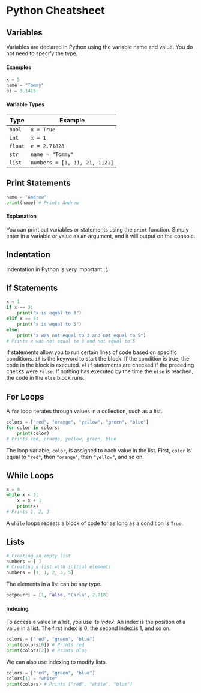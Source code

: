 # Python Cheatsheet
## Variables
Variables are declared in Python using the variable name and value. You do not need to specify the type.
#### Examples
```py
x = 5
name = "Tommy"
pi = 3.1415
```
#### Variable Types

|Type|Example|
|-|-|
|`bool`|`x = True`|
| `int`|`x = 1`|
| `float`|`e = 2.71828`|
|`str`|`name = "Tommy"`|
|`list`|`numbers = [1, 11, 21, 1121]`|

## Print Statements
```py
name = "Andrew"
print(name) # Prints Andrew
```

#### Explanation
You can print out variables or statements using the `print` function. Simply enter in a variable or value as an argument, and it will output on the console.

## Indentation
Indentation in Python is very important :(.
## If Statements
```py
x = 1
if x == 3:
    print("x is equal to 3")
elif x == 5:
    print("x is equal to 5")
else:
    print("x was not equal to 3 and not equal to 5")
# Prints x was not equal to 3 and not equal to 5
```
If statements allow you to run certain lines of code based on specific conditions. `if` is the keyword to start the block. If the condition is true, the code in the block is executed. `elif` statements are checked if the preceding checks were `False`. If nothing has executed by the time the `else` is reached, the code in the `else` block runs.

## For Loops
A `for` loop iterates through values in a collection, such as a list.
```py
colors = ["red", "orange", "yellow", "green", "blue"]
for color in colors:
    print(color)
# Prints red, orange, yellow, green, blue
```
The loop variable, `color`, is assigned to each value in the list. First, `color` is equal to `"red"`, then `"orange"`, then `"yellow"`, and so on.
## While Loops
```py
x = 0
while x < 3:
    x = x + 1
    print(x)
# Prints 1, 2, 3
```
A `while` loops repeats a block of code for as long as a condition is `True`.
## Lists
```py
# Creating an empty list
numbers = [ ]
# Creating a list with initial elements
numbers = [1, 1, 2, 3, 5]
```
The elements in a list can be any type.
```py
potpourri = [1, False, "Carla", 2.718]
```
#### Indexing
To access a value in a list, you use its *index*. An index is the position of a value in a list. The first index is 0, the second index is 1, and so on.
```py
colors = ["red", "green", "blue"]
print(colors[0]) # Prints red
print(colors[2]) # Prints blue
```
We can also use indexing to modify lists.
```py
colors = ["red", "green", "blue"]
colors[1] = "white"
print(colors) # Prints ["red", "white", "blue"]
```
